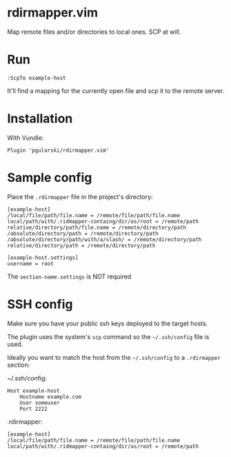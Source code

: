 # rdirmapper.vim
Map remote files and/or directories to local ones. SCP at will.

# Run
```
:ScpTo example-host
```
It'll find a mapping for the currently open file and scp it to the remote server.

# Installation
With Vundle:
```
Plugin 'pgularski/rdirmapper.vim'
```

# Sample config
Place the `.rdirmapper` file in the project's directory:
```
[example-host]
/local/file/path/file.name = /remote/file/path/file.name
local/path/with/.ridmapper-containg/dir/as/root = /remote/path
relative/directory/path/file.name = /remote/directory/path
/absolute/directory/path = /remote/directory/path
/absolute/directory/path/with/a/slash/ = /remote/directory/path
relative/directory/path = /remote/directory/path

[example-host.settings]
username = root
```
The `section-name.settings` is NOT required

# SSH config
Make sure you have your public ssh keys deployed to the target hosts.

The plugin uses the system's `scp` command so the `~/.ssh/config` file is used.

Ideally you want to match the host from the `~/.ssh/config` to a `.rdirmapper` section:

~/.ssh/config:
```
Host example-host
    Hostname example.com
    User someuser
    Port 2222
```

.rdirmapper:
```
[example-host]
/local/file/path/file.name = /remote/file/path/file.name
local/path/with/.ridmapper-containg/dir/as/root = /remote/path
```
